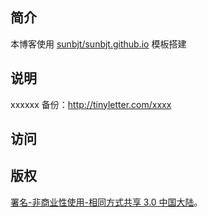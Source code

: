 ## 简介

本博客使用 [sunbjt/sunbjt.github.io][1] 模板搭建

## 说明

xxxxxx
备份：http://tinyletter.com/xxxx

## 访问



## 版权

[署名-非商业性使用-相同方式共享 3.0 中国大陆][2]。

[1]:	https://github.com/sunbjt/sunbjt.github.io
[2]:	http://creativecommons.org/licenses/by-nc-sa/3.0/cn/
